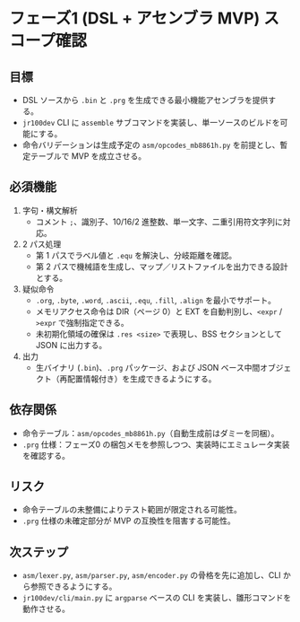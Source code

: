 # フェーズ1 (DSL + アセンブラ MVP) スコープ確認

## 目標
- DSL ソースから `.bin` と `.prg` を生成できる最小機能アセンブラを提供する。
- `jr100dev` CLI に `assemble` サブコマンドを実装し、単一ソースのビルドを可能にする。
- 命令バリデーションは生成予定の `asm/opcodes_mb8861h.py` を前提とし、暫定テーブルで MVP を成立させる。

## 必須機能
1. 字句・構文解析
   - コメント `;`、識別子、10/16/2 進整数、単一文字、二重引用符文字列に対応。
2. 2 パス処理
   - 第 1 パスでラベル値と `.equ` を解決し、分岐距離を確認。
   - 第 2 パスで機械語を生成し、マップ／リストファイルを出力できる設計とする。
3. 疑似命令
   - `.org`, `.byte`, `.word`, `.ascii`, `.equ`, `.fill`, `.align` を最小でサポート。
   - メモリアクセス命令は DIR（ページ 0）と EXT を自動判別し、`<expr` / `>expr` で強制指定できる。
   - 未初期化領域の確保は `.res <size>` で表現し、BSS セクションとして JSON に出力する。
4. 出力
   - 生バイナリ (`.bin`)、`.prg` パッケージ、および JSON ベース中間オブジェクト（再配置情報付き）を生成できるようにする。

## 依存関係
- 命令テーブル：`asm/opcodes_mb8861h.py`（自動生成前はダミーを同梱）。
- `.prg` 仕様：フェーズ0 の梱包メモを参照しつつ、実装時にエミュレータ実装を確認する。

## リスク
- 命令テーブルの未整備によりテスト範囲が限定される可能性。
- `.prg` 仕様の未確定部分が MVP の互換性を阻害する可能性。

## 次ステップ
- `asm/lexer.py`, `asm/parser.py`, `asm/encoder.py` の骨格を先に追加し、CLI から参照できるようにする。
- `jr100dev/cli/main.py` に `argparse` ベースの CLI を実装し、雛形コマンドを動作させる。
